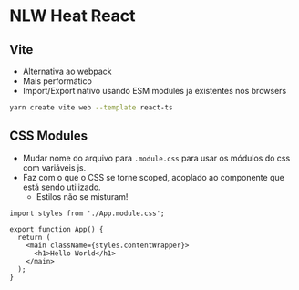 # NLW Heat React

## Vite

- Alternativa ao webpack
- Mais performático
- Import/Export nativo usando ESM modules ja existentes nos browsers

```sh
yarn create vite web --template react-ts
```

## CSS Modules

- Mudar nome do arquivo para `.module.css` para usar os módulos do css com variáveis js.
- Faz com o que o CSS se torne scoped, acoplado ao componente que está sendo utilizado.
  - Estilos não se misturam!

```tsx
import styles from './App.module.css';

export function App() {
  return (
    <main className={styles.contentWrapper}>
      <h1>Hello World</h1>
    </main>
  );
}
```
